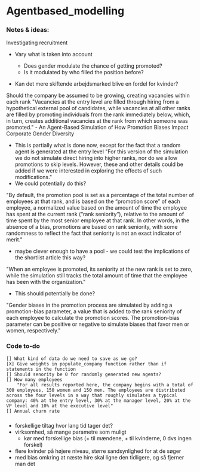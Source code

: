 # Agentbased_modelling

### Notes & ideas:
Investigating recruitment
* Vary what is taken into account
    * Does gender modulate the chance of getting promoted?
    * Is it modulated by who filled the position before?

* Kan det mere skiftende arbejdsmarked blive en fordel for kvinder?




Should the company be assumed to be growing, creating vacancies within each rank
"Vacancies at the entry level are filled through hiring from a hypothetical external pool of candidates, while vacancies at all other ranks are filled by promoting individuals from the rank immediately below, which, in turn, creates additional vacancies at the rank from which someone was promoted." - An Agent-Based Simulation of How Promotion Biases Impact Corporate Gender Diversity
* This is partially what is done now, except for the fact that a random agent is generated at the entry level
"For this version of the simulation we do not simulate direct hiring into higher ranks, nor do we allow promotions to skip levels. However, these and other details could be added if we were interested in exploring the effects of such modifications."
* We could potentially do this?

"By default, the promotion pool is set as a percentage of the total number of employees at that rank, and is based on the “promotion score” of each employee, a normalized value based on the amount of time the employee has spent at the current rank (“rank seniority”), relative to the amount of time spent by the most senior employee at that rank. In other words, in the absence of a bias, promotions are based on rank seniority, with some randomness to reflect the fact that seniority is not an exact indicator of merit."
* maybe clever enough to have a pool - we could test the implications of the shortlist article this way?


"When an employee is promoted, its seniority at the new rank is set to zero, while the simulation still tracks the total amount of time that the employee has been with the organization."
* This should potentially be done?

"Gender biases in the promotion process are simulated by adding a promotion-bias parameter, a value that is added to the rank seniority of each employee to calculate the promotion scores. The promotion-bias parameter can be positive or negative to simulate biases that favor men or women, respectively."





### Code to-do

    [] What kind of data do we need to save as we go?
    [X] Give weights in populate_company function rather than if statements in the function
    [] Should senority be 0 for randomly generated new agents? 
    [] How many employees
        "For all results reported here, the company begins with a total of 300 employees, 150 women and 150 men. The employees are distributed across the four levels in a way that roughly simulates a typical company: 40% at the entry level, 30% at the manager level, 20% at the VP level and 10% at the executive level"
    [] Annual churn rate








###

* forskellige tiltag hvor lang tid tager det?
* virksomhed, så mange parametre som muligt
    * kør med forskellige bias (+ til mændene, + til kvinderne, 0 dvs ingen forskel)
* flere kvinder på højere niveau, større sandsynlighed for at de søger
* med bias omkring at næste hire skal ligne den tidligere, og så fjerner man det

